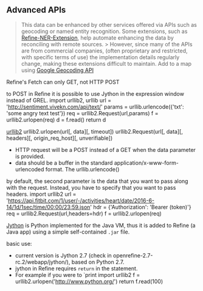 ## Advanced APIs


> This data can be enhanced by other services offered via APIs such as geocoding or named entity recognition. 
> Some extensions, such as [Refine-NER-Extension](https://github.com/RubenVerborgh/Refine-NER-Extension), help automate enhancing the data by reconciling with remote sources. > However, since many of the APIs are from commercial companies, (often proprietary and restricted, with specific terms of use) the implementation details regularly change, making these extensions difficult to maintain.
> Add to a map using [Google Geocoding API](https://developers.google.com/maps/documentation/geocoding/intro)

Refine's Fetch can only GET, not HTTP POST

to POST in Refine it is possible to use Jython in the expression window instead of GREL.
import urllib2, urllib
url = 'http://sentiment.vivekn.com/api/text/'
params = urllib.urlencode({'txt': 'some angry text test'})
req = urllib2.Request(url,params)
f = urllib2.urlopen(req)
d = f.read()
return d

[urllib2](http://www.jython.org/docs/library/urllib2.html)
urllib2.urlopen(url[, data][, timeout])
urllib2.Request(url[, data][, headers][, origin_req_host][, unverifiable])
- HTTP request will be a POST instead of a GET when the data parameter is provided.
- data should be a buffer in the standard application/x-www-form- urlencoded format. The urllib.urlencode() 

by default, the second parameter is the data that you want to pass along with the request. Instead, you have to specify that you want to pass headers.
import urllib2
url = 'https://api.fitbit.com/1/user/-/activities/heart/date/2016-6-14/1d/1sec/time/00:00/23:59.json'
hdr = {'Authorization': 'Bearer (token)'}
req = urllib2.Request(url,headers=hdr)
f = urllib2.urlopen(req)


[Jython](http://www.jython.org/) is Python implemented for the Java VM, thus it is added to Refine (a Java app) using a simple self-contained `.jar` file.

basic use:
- current version is Jython 2.7 (check in openrefine-2.7-rc.2/webapp/jython/), based on Python 2.7.
- jython in Refine requires `return` in the statement. 
- For example if you were to `print
import urllib2
f = urllib2.urlopen('http://www.python.org/')
return f.read(100)
<!DOCTYPE html PUBLIC "-//W3C//DTD HTML 4.01 Transitional//EN">
<?xml-stylesheet href="./css/ht2html

current version is Jython 2.7 (check in openrefine-2.7-rc.2/webapp/jython/)

the documentation on the Refine wiki is spotty, https://github.com/OpenRefine/OpenRefine/wiki/Jython

can be customized with other libraries using a work around, https://github.com/OpenRefine/OpenRefine/wiki/Extending-Jython-with-pypi-modules
